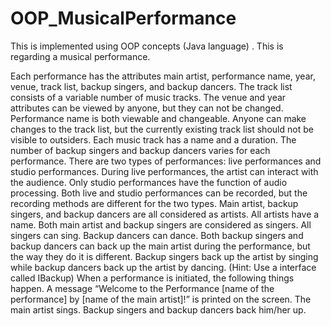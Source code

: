 # OOP_MusicalPerformance
This is implemented using OOP concepts (Java language) . This is regarding a musical performance.

Each performance has the attributes main artist, performance name, year, venue, track list, backup singers, and backup dancers. The track list consists of a variable number of music tracks.
The venue and year attributes can be viewed by anyone, but they can not be changed.
Performance name is both viewable and changeable.
Anyone can make changes to the track list, but the currently existing track list should not be visible to outsiders.
Each music track has a name and a duration.
The number of backup singers and backup dancers varies for each performance.
There are two types of performances: live performances and studio performances.
During live performances, the artist can interact with the audience.
Only studio performances have the function of audio processing.
Both live and studio performances can be recorded, but the recording methods are different for the two types.
Main artist, backup singers, and backup dancers are all considered as artists. All artists have a name.
Both main artist and backup singers are considered as singers. All singers can sing.
Backup dancers can dance.
Both backup singers and backup dancers can back up the main artist during the performance, but the way they do it is different. Backup singers back up the artist by singing while backup dancers back up the artist by dancing.
(Hint: Use a interface called IBackup)
When a performance is initiated, the following things happen.
A message “Welcome to the Performance [name of the performance] by [name of the main artist]!” is printed on the screen.
The main artist sings. Backup singers and backup dancers back him/her up.
